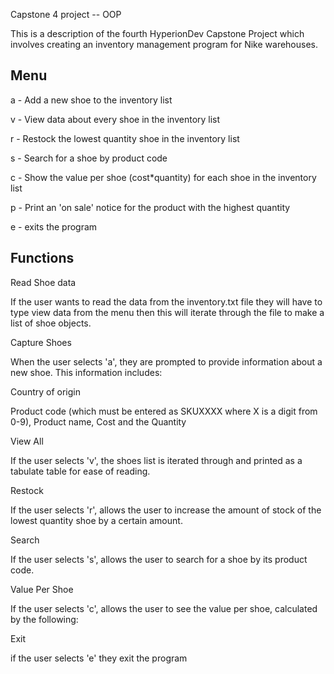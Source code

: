 Capstone 4 project -- OOP

This is a description of the fourth HyperionDev Capstone Project which involves creating an inventory management program for Nike warehouses.

Menu
---------------------------------------------------------------------------------------------------------------------------------------------------

a - Add a new shoe to the inventory list

v - View data about every shoe in the inventory list

r - Restock the lowest quantity shoe in the inventory list

s - Search for a shoe by product code

c - Show the value per shoe (cost*quantity) for each shoe in the inventory list

p - Print an 'on sale' notice for the product with the highest quantity

e - exits the program


Functions
-----------------------------------------------------------------------------------------------------------------------------------------------------
Read Shoe data

If the user wants to read the data from the inventory.txt file they will have to type view data from the menu then this will iterate through the file to make a list of shoe objects.

Capture Shoes

When the user selects 'a', they are prompted to provide information about a new shoe. This information includes:

Country of origin

Product code (which must be entered as SKUXXXX where X is a digit from 0-9), Product name, Cost and the Quantity

View All

If the user selects 'v', the shoes list is iterated through and printed as a tabulate table for ease of reading.

Restock

If the user selects 'r', allows the user to increase the amount of stock of the lowest quantity shoe by a certain amount.

Search

If the user selects 's', allows the user to search for a shoe by its product code.

Value Per Shoe

If the user selects 'c', allows the user to see the value per shoe, calculated by the following:

Exit

if the user selects 'e' they exit the program

